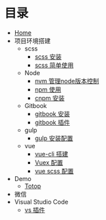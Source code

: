 # 目录

* [Home](README.md)
* 项目环境搭建
	+ scss
		+ [scss 安装](md_file_src/localEnvironment/scss/scss_install.md)
		+ [scss 简单使用](md_file_src/localEnvironment/scss/scss_use.md)
	+ Node
		+ [nvm 管理node版本控制](md_file_src/localEnvironment/node/nvm_install.md)
		+ [npm 使用](md_file_src/localEnvironment/node/npm.md)
		+ [cnpm 安装](md_file_src/localEnvironment/node/cnpm_install.md)
	+ Gitbook
		+ [gitbook 安装](md_file_src/localEnvironment/gitbook/gitbook.md)
		+ [gitbook 插件](md_file_src/localEnvironment/gitbook/plugin.md)
	+ gulp
		+ [gulp 安装配置](md_file_src/localEnvironment/gulp/gulp_install.md)
	+ vue
		+ [vue-cli 搭建](md_file_src/localEnvironment/vue/vue-cli_install.md)
		+ [Vuex 配置](md_file_src/localEnvironment/vue/vue_vuex.md)
		+ [vue scss 配置](md_file_src/localEnvironment/vue/vue_scss.md)
* Demo
	+ [Totop](md_file_src/demo/totop.md)
* 微信	
* Visual Studio Code
	+ [vs 插件](md_file_src/vscode/vs_plugin.md)